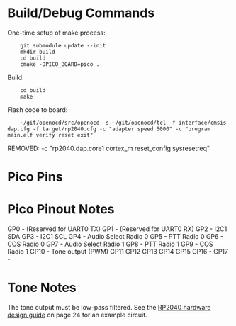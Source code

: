 Build/Debug Commands
====================

One-time setup of make process:

        git submodule update --init
        mkdir build
        cd build
        cmake -DPICO_BOARD=pico ..

Build:

        cd build
        make

Flash code to board:        

        ~/git/openocd/src/openocd -s ~/git/openocd/tcl -f interface/cmsis-dap.cfg -f target/rp2040.cfg -c "adapter speed 5000" -c "program main.elf verify reset exit"

REMOVED: -c "rp2040.dap.core1 cortex_m reset_config sysresetreq"

Pico Pins
=========

Pico Pinout Notes
=================

GP0  - (Reserved for UART0 TX)
GP1  - (Reserved for UART0 RX)
GP2  - I2C1 SDA 
GP3  - I2C1 SCL 
GP4  - Audio Select Radio 0 
GP5  - PTT Radio 0
GP6  - COS Radio 0
GP7   - Audio Select Radio 1
GP8  - PTT Radio 1
GP9  - COS Radio 1
GP10 - Tone output (PWM)
GP11
GP12
GP13
GP14
GP15
GP16 - 
GP17 - 

Tone Notes
==========

The tone output must be low-pass filtered.  See the [RP2040 hardware design guide](https://datasheets.raspberrypi.com/rp2040/hardware-design-with-rp2040.pdf) on page 24 for an example circuit.
